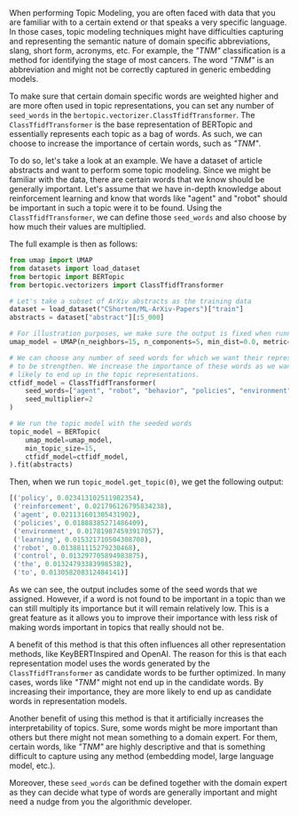 When performing Topic Modeling, you are often faced with data that you are familiar with to a certain extend or that speaks a very specific language. In those cases, topic modeling techniques might have difficulties capturing and representing the semantic nature of domain specific abbreviations, slang, short form, acronyms, etc. For example, the *"TNM"* classification is a method for identifying the stage of most cancers. The word *"TNM"* is an abbreviation and might not be correctly captured in generic embedding models. 

To make sure that certain domain specific words are weighted higher and are more often used in topic representations, you can set any number of `seed_words` in the `bertopic.vectorizer.ClassTfidfTransformer`. The `ClassTfidfTransformer` is the base representation of BERTopic and essentially represents each topic as a bag of words. As such, we can choose to increase the importance of certain words, such as *"TNM"*. 

To do so, let's take a look at an example. We have a dataset of article abstracts and want to perform some topic modeling. Since we might be familiar with the data, there are certain words that we know should be generally important. Let's assume that we have in-depth knowledge about reinforcement learning and know that words like "agent" and "robot" should be important in such a topic were it to be found. Using the `ClassTfidfTransformer`, we can define those `seed_words` and also choose by how much their values are multiplied. 

The full example is then as follows:

```python
from umap import UMAP
from datasets import load_dataset
from bertopic import BERTopic
from bertopic.vectorizers import ClassTfidfTransformer

# Let's take a subset of ArXiv abstracts as the training data
dataset = load_dataset("CShorten/ML-ArXiv-Papers")["train"]
abstracts = dataset["abstract"][:5_000]

# For illustration purposes, we make sure the output is fixed when running this code multiple times
umap_model = UMAP(n_neighbors=15, n_components=5, min_dist=0.0, metric='cosine', random_state=42)

# We can choose any number of seed words for which we want their representation
# to be strengthen. We increase the importance of these words as we want them to be more
# likely to end up in the topic representations.
ctfidf_model = ClassTfidfTransformer(
    seed_words=["agent", "robot", "behavior", "policies", "environment"], 
    seed_multiplier=2
)

# We run the topic model with the seeded words
topic_model = BERTopic(
    umap_model=umap_model,
    min_topic_size=15,
    ctfidf_model=ctfidf_model,
).fit(abstracts)
```

Then, when we run `topic_model.get_topic(0)`, we get the following output:

```python
[('policy', 0.023413102511982354),
 ('reinforcement', 0.021796126795834238),
 ('agent', 0.021131601305431902),
 ('policies', 0.01888385271486409),
 ('environment', 0.017819874593917057),
 ('learning', 0.015321710504308708),
 ('robot', 0.013881115279230468),
 ('control', 0.013297705894983875),
 ('the', 0.013247933839985382),
 ('to', 0.013058208312484141)]
```

As we can see, the output includes some of the seed words that we assigned. However, if a word is not found to be important in a topic than we can still multiply its importance but it will remain relatively low. This is a great feature as it allows you to improve their importance with less risk of making words important in topics that really should not be.

A benefit of this method is that this often influences all other representation methods, like KeyBERTInspired and OpenAI. The reason for this is that each representation model uses the words generated by the `ClassTfidfTransformer` as candidate words to be further optimized. In many cases, words like *"TNM"* might not end up in the candidate words. By increasing their importance, they are more likely to end up as candidate words in representation models. 

Another benefit of using this method is that it artificially increases the interpretability of topics. Sure, some words might be more important than others but there might not mean something to a domain expert. For them, certain words, like *"TNM"* are highly descriptive and that is something difficult to capture using any method (embedding model, large language model, etc.). 

Moreover, these `seed_words` can be defined together with the domain expert as they can decide what type of words are generally important and might need a nudge from you the algorithmic developer.
